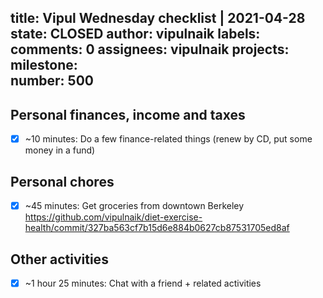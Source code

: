 title:	Vipul Wednesday checklist | 2021-04-28
state:	CLOSED
author:	vipulnaik
labels:	
comments:	0
assignees:	vipulnaik
projects:	
milestone:	
number:	500
--
## Personal finances, income and taxes

- [x] ~10 minutes: Do a few finance-related things (renew by CD, put some money in a fund)

## Personal chores

- [x] ~45 minutes: Get groceries from downtown Berkeley https://github.com/vipulnaik/diet-exercise-health/commit/327ba563cf7b15d6e884b0627cb87531705ed8af

## Other activities

- [x] ~1 hour 25 minutes: Chat with a friend + related activities
